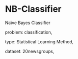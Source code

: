 # NB-Classifier
Naïve Bayes Classifier

problem: classification,

type: Statistical Learning Method,

dataset: 20newsgroups,
